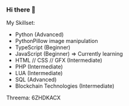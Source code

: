 ### Hi there 👋


My Skillset:

- Python (Advanced)
- PythonPillow image manipulation
- TypeScript (Beginner)
- JavaScript (Beginner)  =>  Currently learning
- HTML // CSS // GFX (Intermediate)
- PHP (Intermediate)
- LUA (Intermediate)
- SQL (Advanced)
- Blockchain Technologies (Intermediate)


Threema: 6ZHDKACX
